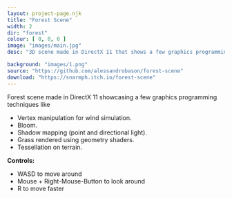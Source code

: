 ```yaml
---
layout: project-page.njk
title: "Forest Scene"
width: 2
dir: "forest"
colour: [ 0, 0, 0 ]
image: "images/main.jpg"
desc: "3D scene made in DirectX 11 that shows a few graphics programming techniques"

background: "images/1.png"
source: "https://github.com/alessandrobason/forest-scene"
download: "https://snarmph.itch.io/forest-scene"
---
```


Forest scene made in DirectX 11 showcasing a few graphics programming techniques like

 * Vertex manipulation for wind simulation.
 * Bloom.
 * Shadow mapping (point and directional light).
 * Grass rendered using geometry shaders.
 * Tessellation on terrain.

**Controls:**

 * WASD to move around
 * Mouse + Right-Mouse-Button to look around
 * R to move faster

